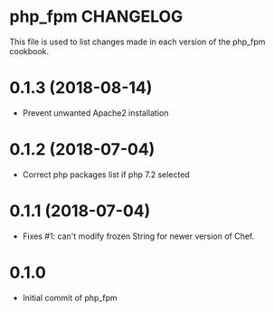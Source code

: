 # php_fpm CHANGELOG

This file is used to list changes made in each version of the php_fpm cookbook.

# 0.1.3 (2018-08-14)

- Prevent unwanted Apache2 installation

# 0.1.2 (2018-07-04)

- Correct php packages list if php 7.2 selected

# 0.1.1 (2018-07-04)

- Fixes #1: can't modify frozen String for newer version of Chef.

# 0.1.0

- Initial commit of php_fpm
